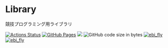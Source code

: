 # Library
競技プログラミング用ライブラリ

[![Actions Status](https://github.com/ebi-fly13/Library/workflows/verify/badge.svg)](https://github.com/ebi-fly13/Library/actions)
[![GitHub Pages](https://img.shields.io/static/v1?label=GitHub+Pages&message=+&color=brightgreen&logo=github)](https://ebi-fly13.github.io/Library/)
 [![](https://img.shields.io/badge/license-CC0_License-blue.svg)](https://github.com/ebi-fly13/Library/blob/main/LICENSE)
 ![GitHub code size in bytes](https://img.shields.io/github/languages/code-size/ebi-fly13/Library?style=flat-square)
[![ebi_fly](https://img.shields.io/endpoint?url=https%3A%2F%2Fatcoder-badges.now.sh%2Fapi%2Fatcoder%2Fjson%2Febi_fly)](https://atcoder.jp/users/ebi_fly)
[![ebi_fly](https://img.shields.io/endpoint?url=https%3A%2F%2Fatcoder-badges.now.sh%2Fapi%2Fcodeforces%2Fjson%2Febi_fly)](https://codeforces.com/profile/ebi_fly)
